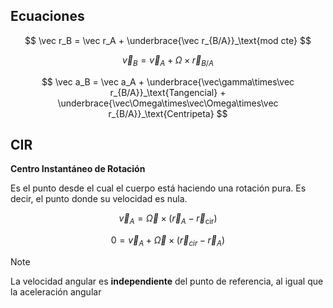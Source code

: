## Ecuaciones

$$
\vec r_B = \vec r_A + \underbrace{\vec r_{B/A}}_\text{mod cte}
$$

$$
\vec v_B = \vec v_A + \Omega \times \vec r_{B/A}
$$

$$
\vec a_B = \vec a_A + \underbrace{\vec\gamma\times\vec r_{B/A}}_\text{Tangencial} + \underbrace{\vec\Omega\times\vec\Omega\times\vec r_{B/A}}_\text{Centripeta}
$$

## CIR

**Centro Instantáneo de Rotación**

Es el punto desde el cual el cuerpo está haciendo una rotación pura. Es decir, el punto donde su velocidad es nula.

$$
\vec v_A = \vec\Omega \times (\vec r_A - \vec r_\text{cir})
$$

$$
0 = \vec v_A + \vec \Omega\times(\vec r_{cir} - \vec r_{A})
$$

> [!note]
> La velocidad angular es **independiente** del punto de referencia, al igual que la aceleración angular
